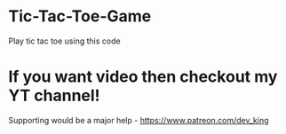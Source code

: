# Tic-Tac-Toe-Game
Play tic tac toe using this code

# If you want video then checkout my YT channel!

Supporting would be a major help - https://www.patreon.com/dev_king
